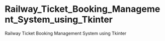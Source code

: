 # Railway_Ticket_Booking_Management_System_using_Tkinter
Railway Ticket Booking Management System using Tkinter
